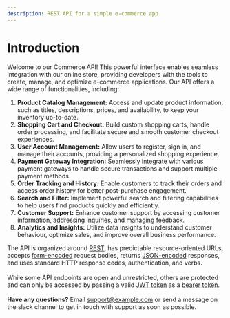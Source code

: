 ```yaml
---
description: REST API for a simple e-commerce app
---
```


# Introduction

Welcome to our Commerce API! This powerful interface enables seamless integration with our online store, providing developers with the tools to create, manage, and optimize e-commerce applications. Our API offers a wide range of functionalities, including:

1. **Product Catalog Management:** Access and update product information, such as titles, descriptions, prices, and availability, to keep your inventory up-to-date.
2. **Shopping Cart and Checkout:** Build custom shopping carts, handle order processing, and facilitate secure and smooth customer checkout experiences.
3. **User Account Management:** Allow users to register, sign in, and manage their accounts, providing a personalized shopping experience.
4. **Payment Gateway Integration:** Seamlessly integrate with various payment gateways to handle secure transactions and support multiple payment methods.
5. **Order Tracking and History:** Enable customers to track their orders and access order history for better post-purchase engagement.
6. **Search and Filter:** Implement powerful search and filtering capabilities to help users find products quickly and efficiently.
7. **Customer Support:** Enhance customer support by accessing customer information, addressing inquiries, and managing feedback.
8. **Analytics and Insights:** Utilize data insights to understand customer behaviour, optimize sales, and improve overall business performance.

The API is organized around [REST](http://en.wikipedia.org/wiki/Representational\_State\_Transfer), has predictable resource-oriented URLs, accepts [form-encoded](https://en.wikipedia.org/wiki/POST\_\(HTTP\)#Use\_for\_submitting\_web\_forms) request bodies, returns [JSON-encoded](http://www.json.org/) responses, and uses standard HTTP response codes, authentication, and verbs.\
\
While some API endpoints are open and unrestricted, others are protected and can only be accessed by passing a valid [JWT token](https://jwt.io/introduction) as a [bearer token](https://swagger.io/docs/specification/authentication/bearer-authentication/).\
\
**Have any questions?** Email [support@example.com](mailto:support@example.com) or send a message on the slack channel to get in touch with support as soon as possible.

